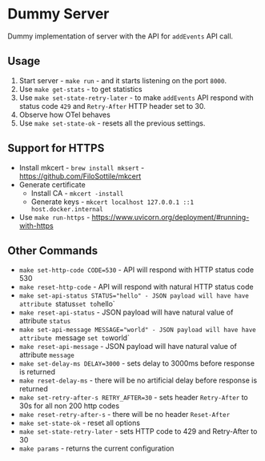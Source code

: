 # Dummy Server

Dummy implementation of server with the API for `addEvents` API call.


## Usage

1. Start server - `make run` - and it starts listening on the port `8000`.
2. Use `make get-stats` - to get statistics
3. Use `make set-state-retry-later` - to make `addEvents` API respond with status code `429` and `Retry-After` HTTP header set to 30.
4. Observe how OTel behaves
5. Use `make set-state-ok` - resets all the previous settings.


## Support for HTTPS

* Install mkcert - `brew install mksert` - https://github.com/FiloSottile/mkcert
* Generate certificate
  * Install CA - `mkcert -install`
  * Generate keys - `mkcert localhost 127.0.0.1 ::1 host.docker.internal`
* Use `make run-https` - https://www.uvicorn.org/deployment/#running-with-https


## Other Commands
* `make set-http-code CODE=530` - API will respond with HTTP status code 530
* `make reset-http-code` - API will respond with natural HTTP status code
* `make set-api-status STATUS="hello" - JSON payload will have have attribute `status` set to `hello`
* `make reset-api-status` - JSON payload will have natural value of attribute `status`
* `make set-api-message MESSAGE="world" - JSON payload will have have attribute `message ` set to `world`
* `make reset-api-message` - JSON payload will have natural value of attribute `message `
* `make set-delay-ms DELAY=3000` - sets delay to 3000ms before response is returned
* `make reset-delay-ms` - there will be no artificial delay before response is returned
* `make set-retry-after-s RETRY_AFTER=30` - sets header `Retry-After` to 30s for all non 200 http codes
* `make reset-retry-after-s` - there will be no header `Reset-After`
* `make set-state-ok` - reset all options
* `make set-state-retry-later` - sets HTTP code to 429 and Retry-After to 30
* `make params` - returns the current configuration
